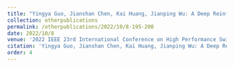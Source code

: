 ```yaml
---
title: "Yingya Guo, Jianshan Chen, Kai Huang, Jianping Wu: A Deep Reinforcement Learning Approach for Deploying SDN Switches in ISP Networks from the Perspective of Traffic Engineering."
collection: otherpublications
permalink: /otherpublications/2022/10/8-195-200
date: 2022/10/8
venue: '2022 IEEE 23rd International Conference on High Performance Switching and Routing (HPSR). IEEE , 2022.'
citation: 'Yingya Guo, Jianshan Chen, Kai Huang, Jianping Wu: A Deep Reinforcement Learning Approach for Deploying SDN Switches in ISP Networks from the Perspective of Traffic Engineering, 2022 IEEE 23rd International Conference on High Performance Switching and Routing (HPSR). IEEE , 2022: 195-200'
order: 4
---
```

